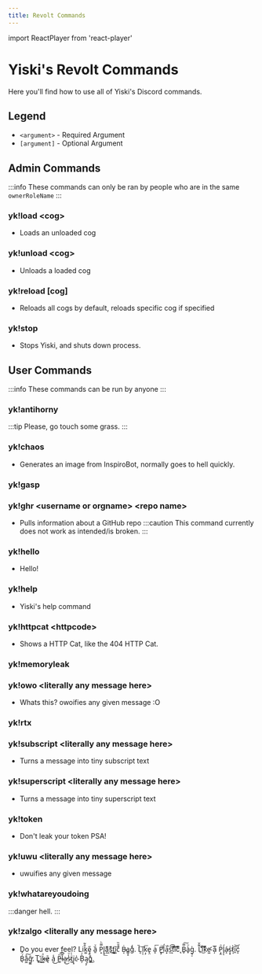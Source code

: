 ```yaml
---
title: Revolt Commands
---
```

import ReactPlayer from 'react-player'

# Yiski's Revolt Commands
Here you'll find how to use all of Yiski's Discord commands.

## Legend
- `<argument>` - Required Argument
- `[argument]` - Optional Argument


## Admin Commands
:::info
These commands can only be ran by people who are in the same `ownerRoleName`
:::

### yk!load <cog\>
- Loads an unloaded cog

### yk!unload <cog\>
- Unloads a loaded cog

### yk!reload [cog]
- Reloads all cogs by default, reloads specific cog if specified

### yk!stop
- Stops Yiski, and shuts down process.


## User Commands
:::info
These commands can be run by anyone
:::

### yk!antihorny
:::tip
Please, go touch some grass.
:::
<ReactPlayer controls url='https://github.com/asoji/Yiski/blob/main/assets/videos/antihorny.mp4?raw=true' />

### yk!chaos
- Generates an image from InspiroBot, normally goes to hell quickly.

### yk!gasp
<ReactPlayer controls url='https://github.com/asoji/Yiski/blob/main/assets/videos/gasp.mp4?raw=true' />

### yk!ghr <username or orgname\> <repo name\>
- Pulls information about a GitHub repo
:::caution
This command currently does not work as intended/is broken.
:::

### yk!hello
- Hello!

### yk!help
- Yiski's help command

### yk!httpcat <httpcode\>
- Shows a HTTP Cat, like the 404 HTTP Cat.

### yk!memoryleak
<ReactPlayer controls url='https://github.com/asoji/Yiski/blob/main/assets/videos/memoryleak.mp4?raw=true' />

### yk!owo <literally any message here\>
- Whats this? owoifies any given message :O

### yk!rtx
<ReactPlayer controls url='https://github.com/asoji/Yiski/blob/main/assets/videos/rtx.mp4?raw=true' />

### yk!subscript <literally any message here\>
- Turns a message into tiny subscript text

### yk!superscript <literally any message here\>
- Turns a message into tiny superscript text

### yk!token
- Don't leak your token PSA!

### yk!uwu <literally any message here\>
- uwuifies any given message

### yk!whatareyoudoing
:::danger
hell.
:::
<ReactPlayer controls url='https://github.com/asoji/Yiski/blob/main/assets/videos/whatareyoudoing.mp4?raw=true' />

### yk!zalgo <literally any message here\>
- Do you ever feel? Lik͚̐͂ȩ͈̋ ȁ̱ͮ P͙̿ͪl̢̬͟a͖͌͆ś̬͌ț͖͟i͖͓͠c̓̎̏ Ḃ̵͔a̳̝̠g͗̌́. L͔̏͠ĭ̦̩ķ̗͞e̢̤ a̝ͨ͞ Ṗ̝̗l̈́ͨ͟a͙͛̚s̫ͧ͡t͙͠͠iͫ̃͠c̨ͫ̇ B̬̿͠à̟ͧg͉̠̍. L̠͌̌iͩ͜͞k͑ͯ͞e̴̛͖ ã̦͞ P̧̭ͦĺ̡͔á̴̝s͎̟͗t̷͔̍i̱͆͝ć͎͑ B̖́̈́a͖̐͠g͚̑̕. L͈͢͞i̦͂͜k̵͕ͣē̷͉ a̤̾͜ P̳ͫ͡l̶͊͆a̷̮͜s̴̾ͧt̺͗̍į̝̈c̴̍ B̦̀̉ą͎̗g͈̊͜.
